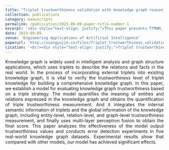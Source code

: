 ```yaml
---
title: "Triplet trustworthiness validation with knowledge graph reasoning"
collection: publications
category: manuscripts
permalink: /publication/2023-09-09-paper-title-number-1
excerpt: '<div style="text-align: justify;">This paper presents TTMNM, a triple - strategy - based model, to validate knowledge graph triplets. Experiments show it outperforms baselines and is applicable in industrial datasets.</div>'
date: 2023-09-09
venue: 'Engineering Applications of Artificial Intelligence'
paperurl: 'http://xiongyujie.cn/files/Triplet_trustworthiness_validation_with_knowledge_graph_reasoning.pdf'
citation: '<br/><div style="text-align: justify;">Triplet trustworthiness validation with knowledge graph reasoning, G. Zhang, Y.-J. Xiong*, J.-P. Hu, C.-M. Xia, Engineering Applications of Artificial Intelligence, 2025,146: 109813</div>'
---
```


<div style="text-align: justify;">Knowledge graph is widely used in intelligent analysis and graph structure applications, which uses triplets to describe the relations and facts in the real world. In the process of incorporating external triplets into existing knowledge graph, it is vital to verify the trustworthiness level of triplet knowledge for building a comprehensive knowledge graph. In this paper, we establish a model for evaluating knowledge graph trustworthiness based on a triple strategy. The model quantifies the meaning of entities and relations expressed in the knowledge graph and obtains the quantification of triple trustworthiness measurement. And it integrates the internal semantic information of triplets and the global information of the knowledge graph, including entity-level, relation-level, and graph-level trustworthiness measurement, and finally uses multi-layer perceptron fusion to obtain the final score. This paper analyzes the effectiveness of the model output trustworthiness values and conducts error detection experiments in five real-world knowledge graph datasets. Experimental results show that compared with other models, our model has achieved significant effects.</div>

<br/>
